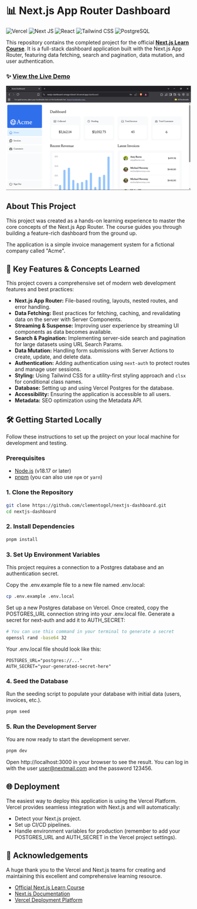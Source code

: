 # 📊 Next.js App Router Dashboard

![Vercel](https://img.shields.io/badge/Vercel-000000?style=for-the-badge&logo=vercel&logoColor=white)
![Next JS](https://img.shields.io/badge/Next-js-000000?style=for-the-badge&logo=nextdotjs&logoColor=white)
![React](https://img.shields.io/badge/React-20232A?style=for-the-badge&logo=react&logoColor=61DAFB)
![Tailwind CSS](https://img.shields.io/badge/Tailwind_CSS-38B2AC?style=for-the-badge&logo=tailwind-css&logoColor=white)
![PostgreSQL](https://img.shields.io/badge/PostgreSQL-316192?style=for-the-badge&logo=postgresql&logoColor=white)

This repository contains the completed project for the official **[Next.js Learn Course](https://nextjs.org/learn)**. It is a full-stack dashboard application built with the Next.js App Router, featuring data fetching, search and pagination, data mutation, and user authentication.

### ✨ [View the Live Demo](https://nextjs-dashboard-omega-blond-34.vercel.app/)

![A screenshot of the Acme Dashboard, showing the main page with latest invoices and revenue charts.](./public/screenshot.png)

## About This Project

This project was created as a hands-on learning experience to master the core concepts of the Next.js App Router. The course guides you through building a feature-rich dashboard from the ground up.

The application is a simple invoice management system for a fictional company called "Acme".

## 🚀 Key Features & Concepts Learned

This project covers a comprehensive set of modern web development features and best practices:

*   **Next.js App Router:** File-based routing, layouts, nested routes, and error handling.
*   **Data Fetching:** Best practices for fetching, caching, and revalidating data on the server with Server Components.
*   **Streaming & Suspense:** Improving user experience by streaming UI components as data becomes available.
*   **Search & Pagination:** Implementing server-side search and pagination for large datasets using URL Search Params.
*   **Data Mutation:** Handling form submissions with Server Actions to create, update, and delete data.
*   **Authentication:** Adding authentication using `next-auth` to protect routes and manage user sessions.
*   **Styling:** Using Tailwind CSS for a utility-first styling approach and `clsx` for conditional class names.
*   **Database:** Setting up and using Vercel Postgres for the database.
*   **Accessibility:** Ensuring the application is accessible to all users.
*   **Metadata:** SEO optimization using the Metadata API.

## 🛠️ Getting Started Locally

Follow these instructions to set up the project on your local machine for development and testing.

### Prerequisites

*   [Node.js](https://nodejs.org/en/) (v18.17 or later)
*   [pnpm](https://pnpm.io/installation) (you can also use `npm` or `yarn`)

### 1. Clone the Repository

```bash
git clone https://github.com/clementogol/nextjs-dashboard.git
cd nextjs-dashboard
```

### 2. Install Dependencies

```bash
pnpm install
```

### 3. Set Up Environment Variables

This project requires a connection to a Postgres database and an authentication secret.

Copy the .env.example file to a new file named .env.local:

```bash
cp .env.example .env.local
```

Set up a new Postgres database on Vercel.
Once created, copy the POSTGRES_URL connection string into your .env.local file.
Generate a secret for next-auth and add it to AUTH_SECRET:

```bash
# You can use this command in your terminal to generate a secret
openssl rand -base64 32
```

Your .env.local file should look like this:

```env
POSTGRES_URL="postgres://..."
AUTH_SECRET="your-generated-secret-here"
```

### 4. Seed the Database

Run the seeding script to populate your database with initial data (users, invoices, etc.).

```bash
pnpm seed
```

### 5. Run the Development Server

You are now ready to start the development server.

```bash
pnpm dev
```

Open http://localhost:3000 in your browser to see the result. You can log in with the user user@nextmail.com and the password 123456.

## 🌐 Deployment

The easiest way to deploy this application is using the Vercel Platform.
Vercel provides seamless integration with Next.js and will automatically:
- Detect your Next.js project.
- Set up CI/CD pipelines.
- Handle environment variables for production (remember to add your POSTGRES_URL and AUTH_SECRET in the Vercel project settings).

## 🙏 Acknowledgements

A huge thank you to the Vercel and Next.js teams for creating and maintaining this excellent and comprehensive learning resource.
- [Official Next.js Learn Course](https://nextjs.org/learn)
- [Next.js Documentation](https://nextjs.org/docs)
- [Vercel Deployment Platform](https://vercel.com)
